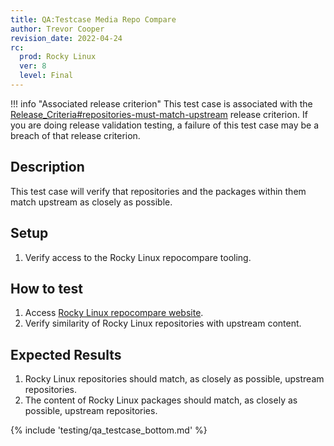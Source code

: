 ```yaml
---
title: QA:Testcase Media Repo Compare
author: Trevor Cooper
revision_date: 2022-04-24
rc:
  prod: Rocky Linux
  ver: 8
  level: Final
---
```


!!! info "Associated release criterion"
    This test case is associated with the [Release_Criteria#repositories-must-match-upstream](../release_criteria.md#repositories-must-match-upstream) release criterion. If you are doing release validation testing, a failure of this test case may be a breach of that release criterion.

## Description
This test case will verify that repositories and the packages within them match upstream as closely as possible.

## Setup
1. Verify access to the Rocky Linux repocompare tooling.

## How to test
1. Access [Rocky Linux repocompare website](https://repocompare.rockylinux.org/).
2. Verify similarity of Rocky Linux repositories with upstream content.

## Expected Results
1. Rocky Linux repositories should match, as closely as possible, upstream repositories.
2. The content of Rocky Linux packages should match, as closely as possible, upstream repositories.

{% include 'testing/qa_testcase_bottom.md' %}
